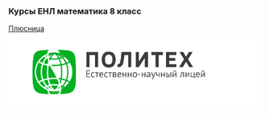 ### Курсы ЕНЛ математика 8 класс
[Плюсница](https://docs.google.com/spreadsheets/d/1SkunoDDipYfGxJJEB_eA0ltSpOO59ZrlBaH-8oLgv30/edit#gid=0)
![Лого](pic.png)
